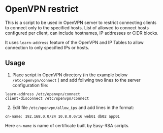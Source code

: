 # OpenVPN restrict

This is a script to be used in OpenVPN server to restrict connecting
clients to connect only to the specified hosts. List of allowed to
connect hosts configured per client, can include hostnames, IP addresses
or CIDR blocks.

It uses `learn-address` feature of the OpenVPN and IP Tables to allow
connection to only specified IPs or hosts.

## Usage


1. Place script in OpenVPN directory (in the example below
`/etc/openvpn/connect` ) and add follwing two lines to the server
configuration file:

```
learn-address /etc/openvpn/connect
client-disconnect /etc/openvpn/connect
```

2. Edit file `/etc/openvpn/allow_ips` and add lines in the format:


```
cn-name: 192.168.0.0/24 10.8.0.0/16 web01 db02 app01
```

Here `cn-name` is name of certificate built by Easy-RSA scripts.

